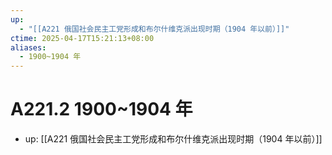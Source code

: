 ```yaml
---
up:
  - "[[A221 俄国社会民主工党形成和布尔什维克派出现时期（1904 年以前）]]"
ctime: 2025-04-17T15:21:13+08:00
aliases:
  - 1900~1904 年
---
```


# A221.2 1900~1904 年

- up: [[A221 俄国社会民主工党形成和布尔什维克派出现时期（1904 年以前）]]
